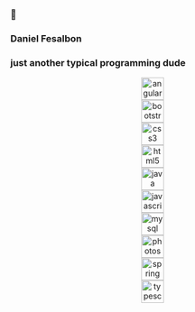 ### 👋
### Daniel Fesalbon
### just another typical programming dude
<!--
**danielfesalbon/danielfesalbon** is a ✨ _special_ ✨ repository because its `README.md` (this file) appears on your GitHub profile.

Here are some ideas to get you started:

- 🔭 I’m currently working on ...
- 🌱 I’m currently learning ...
- 👯 I’m looking to collaborate on ...
- 🤔 I’m looking for help with ...
- 💬 Ask me about ...
- 📫 How to reach me: ...
- 😄 Pronouns: ...
- ⚡ Fun fact: ...
-->

<p align="center">
  <img src="https://devicons.github.io/devicon/devicon.git/icons/angularjs/angularjs-original.svg" alt="angularjs" width="40" height="40"/>
  <br>
  <img src="https://devicons.github.io/devicon/devicon.git/icons/bootstrap/bootstrap-plain.svg" alt="bootstrap" width="40" height="40"/><br>
  <img src="https://devicons.github.io/devicon/devicon.git/icons/css3/css3-original-wordmark.svg" alt="css3" width="40" height="40"/><br>
  <img src="https://devicons.github.io/devicon/devicon.git/icons/html5/html5-original-wordmark.svg" alt="html5" width="40" height="40"/><br>
  <img src="https://devicons.github.io/devicon/devicon.git/icons/java/java-original-wordmark.svg" alt="java" width="40" height="40"/><br>
  <img src="https://devicons.github.io/devicon/devicon.git/icons/javascript/javascript-original.svg" alt="javascript" width="40" height="40"/><br>
  <img src="https://devicons.github.io/devicon/devicon.git/icons/mysql/mysql-original-wordmark.svg" alt="mysql" width="40" height="40"/><br>
  <img src="https://devicons.github.io/devicon/devicon.git/icons/photoshop/photoshop-plain.svg" alt="photoshop" width="40" height="40"/> <br>
  <img src="https://www.vectorlogo.zone/logos/springio/springio-icon.svg" alt="spring" width="40" height="40"/><br>
  <img src="https://devicons.github.io/devicon/devicon.git/icons/typescript/typescript-original.svg" alt="typescript" width="40" height="40"/><br>
</p>

